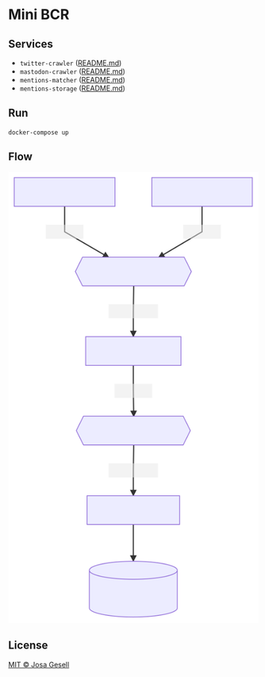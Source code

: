 # Mini BCR

## Services

- `twitter-crawler` ([README.md](twitter-crawler/README.md))
- `mastodon-crawler` ([README.md](mastodon-crawler/README.md))
- `mentions-matcher` ([README.md](mentions-matcher/README.md))
- `mentions-storage` ([README.md](mentions-storage/README.md))

## Run

```
docker-compose up
```

## Flow

![Flow chart](.github/assets/diagrams/flow-chart.mmd.svg)

## License

[MIT © Josa Gesell](LICENSE)

